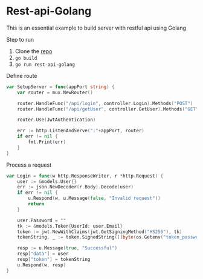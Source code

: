 # Rest-api-Golang
This is an essential example to build server with restful api using Golang

Step to run
1. Clone the [repo](https://github.com/diegothucao/rest-api-golang)
2. `go build`
3. `go run rest-api-golang`

Define route 

```go 
var SetupServer = func(appPort string) {
	var router = mux.NewRouter()

	router.HandleFunc("/api/login", controller.Login).Methods("POST")
	router.HandleFunc("/api/getUser", controller.GetUser).Methods("GET")

	router.Use(JwtAuthentication) 

	err := http.ListenAndServe(":"+appPort, router)
	if err != nil {
		fmt.Print(err)
	}
}
```

Process a request 

```go 
var Login = func(w http.ResponseWriter, r *http.Request) {
	user := &models.User{}
	err := json.NewDecoder(r.Body).Decode(user) 
	if err != nil {
		u.Respond(w, u.Message(false, "Invalid request"))
		return
	}

	user.Password = ""
	tk := &models.Token{UserId: user.Email}
	token := jwt.NewWithClaims(jwt.GetSigningMethod("HS256"), tk)
	tokenString, _ := token.SignedString([]byte(os.Getenv("token_password")))

	resp := u.Message(true, "Successful")
	resp["data"] = user
	resp["token"] = tokenString
	u.Respond(w, resp)
}
```
